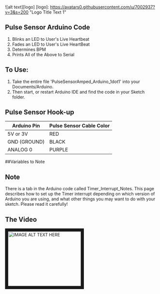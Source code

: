 ![alt text][logo]
[logo]: https://avatars0.githubusercontent.com/u/7002937?v=3&s=200 "Logo Title Text 1"

## Pulse Sensor Arduino Code
1. Blinks an LED to User's Live Heartbeat   
2. Fades an LED to User's Live HeartBeat
3. Determines BPM
4. Prints All of the Above to Serial

## To Use:
1. Take the entire file 'PulseSensorAmped_Arduino_1dot1' into your Documents/Arduino.
2. Then start, or restart Arduino IDE and find the code in your Sketch folder.


## Pulse Sensor Hook-up
Arduino Pin   | Pulse Sensor Cable Color
------------- | -------------
5V or 3V      | RED
GND (GROUND)  | BLACK
ANALOG 0      | PURPLE

##Variables to Note


## Note 
There is a tab in the Arduino code called Timer_Interrupt_Notes. This page describes how to set up the Timer interrupt depending on which version of Arduino you are using, and what other things you may want to do with your sketch. Please read it carefully!

## The Video
<a href="http://www.youtube.com/watch?feature=player_embedded&v=YOUTUBE_VIDEO_ID_HERE
" target="_blank"><img src="http://img.youtube.com/vi/YOUTUBE_VIDEO_ID_HERE/0.jpg" 
alt="IMAGE ALT TEXT HERE" width="240" height="180" border="10" /></a>
